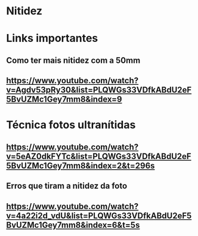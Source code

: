 # Nitidez

## <h1> Links importantes </h1>

## 

<h2> Como ter mais nitidez com a 50mm </h2>

## https://www.youtube.com/watch?v=Agdv53pRy30&list=PLQWGs33VDfkABdU2eF5BvUZMc1Gey7mm8&index=9

<h2> <h1> Técnica fotos ultranítidas </h2>

## https://www.youtube.com/watch?v=5eAZ0dkFYTc&list=PLQWGs33VDfkABdU2eF5BvUZMc1Gey7mm8&index=2&t=296s

<h2> Erros que tiram a nitidez da foto </h2>

## https://www.youtube.com/watch?v=4a22i2d_vdU&list=PLQWGs33VDfkABdU2eF5BvUZMc1Gey7mm8&index=6&t=5s













